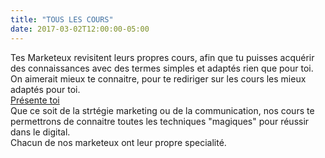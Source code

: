 ```yaml
---
title: "TOUS LES COURS"
date: 2017-03-02T12:00:00-05:00
---
```

Tes Marketeux revisitent leurs propres cours, afin que tu puisses acquérir des connaissances avec des termes simples et adaptés rien que pour toi.  
On aimerait mieux te connaitre, pour te rediriger sur les cours les mieux adaptés pour toi.  
[Présente toi](#)  
Que ce soit de la strtégie marketing ou de la communication, nos cours te permettrons de connaitre toutes les techniques "magiques" pour réussir dans le digital.  
Chacun de nos marketeux ont leur propre specialité.
